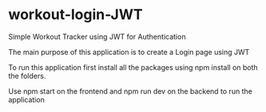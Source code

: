 # workout-login-JWT
Simple Workout Tracker using JWT for Authentication

The main purpose of this application is to create a Login page using JWT

To run this application first install all the packages using npm install on both the folders.

Use npm start on the frontend and npm run dev on the backend to run the application
